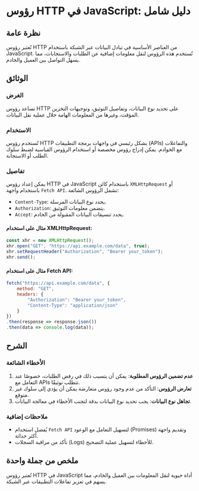 <!--
Meta Description: # رؤوس HTTP في JavaScript: دليل شامل ## نظرة عامة تُعتبر رؤوس HTTP من العناصر الأساسية في تبادل البيانات عبر الشبكة باستخدام JavaScript. تُستخدم هذه ا...
Meta Keywords: رؤوس, البيانات, http, javascript, الرؤوس
-->

# رؤوس HTTP في JavaScript: دليل شامل

## نظرة عامة
تُعتبر رؤوس HTTP من العناصر الأساسية في تبادل البيانات عبر الشبكة باستخدام JavaScript. تُستخدم هذه الرؤوس لنقل معلومات إضافية عن الطلبات والاستجابات، مما يسهل التواصل بين العميل والخادم.

## الوثائق
### الغرض
تساعد رؤوس HTTP على تحديد نوع البيانات، وتفاصيل التوثيق، وتوجيهات التخزين المؤقت، وغيرها من المعلومات الهامة خلال عملية نقل البيانات.

### الاستخدام
تُستخدم رؤوس HTTP بشكل رئيسي في واجهات برمجة التطبيقات (APIs) والتفاعلات مع الخوادم. يمكن إدراج رؤوس مخصصة أو استخدام الرؤوس القياسية لضبط سلوك الطلب أو الاستجابة.

### تفاصيل
يمكن إعداد رؤوس HTTP في JavaScript باستخدام كائن `XMLHttpRequest` أو باستخدام واجهة `Fetch API`. تشمل الرؤوس الشائعة:
- `Content-Type`: يحدد نوع البيانات المرسلة.
- `Authorization`: يتضمن معلومات التوثيق.
- `Accept`: يحدد تنسيقات البيانات المقبولة من الخادم.

#### مثال على استخدام XMLHttpRequest:
```javascript
const xhr = new XMLHttpRequest();
xhr.open("GET", "https://api.example.com/data", true);
xhr.setRequestHeader("Authorization", "Bearer your_token");
xhr.send();
```

#### مثال على استخدام Fetch API:
```javascript
fetch("https://api.example.com/data", {
    method: "GET",
    headers: {
        "Authorization": "Bearer your_token",
        "Content-Type": "application/json"
    }
})
.then(response => response.json())
.then(data => console.log(data));
```

## الشرح
### الأخطاء الشائعة
1. **عدم تضمين الرؤوس المطلوبة**: يمكن أن يتسبب ذلك في رفض الطلبات، خصوصًا عند التعامل مع APIs تتطلب توثيقًا.
2. **تعارض الرؤوس**: التأكد من عدم وجود رؤوس متعارضة يمكن أن يؤدي إلى سلوك غير متوقع.
3. **تجاهل نوع البيانات**: يجب تحديد نوع البيانات بدقة لتجنب الأخطاء في معالجة البيانات.

### ملاحظات إضافية
- يُفضل استخدام `Fetch API` لتسهيل التعامل مع الوعود (Promises) وتقديم واجهة أكثر حداثة.
- تأكد من مراقبة السجلات (Logs) للأخطاء لتسهيل عملية التصحيح.

## ملخص من جملة واحدة
تُعتبر رؤوس HTTP في JavaScript أداة حيوية لنقل المعلومات بين العميل والخادم، مما يسهم في تعزيز تفاعلات التطبيقات عبر الشبكة.